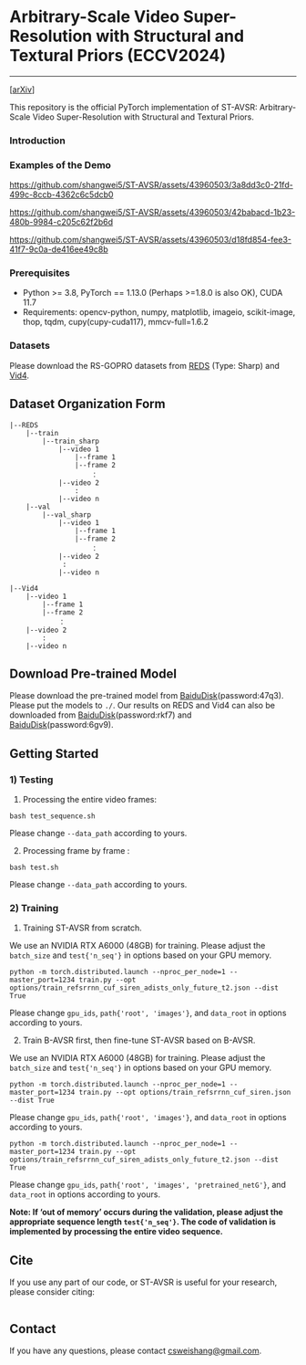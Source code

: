 # Arbitrary-Scale Video Super-Resolution with Structural and Textural Priors (ECCV2024)
---
[[arXiv](https://arxiv.org/abs/2407.09919)] 

This repository is the official PyTorch implementation of ST-AVSR: Arbitrary-Scale Video Super-Resolution with Structural and Textural Priors.

### Introduction


### Examples of the Demo
https://github.com/shangwei5/ST-AVSR/assets/43960503/3a8dd3c0-21fd-499c-8ccb-4362c6c5dcb0

https://github.com/shangwei5/ST-AVSR/assets/43960503/42babacd-1b23-480b-9984-c205c62f2b6d

https://github.com/shangwei5/ST-AVSR/assets/43960503/d18fd854-fee3-41f7-9c0a-de416ee49c8b

### Prerequisites
- Python >= 3.8, PyTorch == 1.13.0 (Perhaps >=1.8.0 is also OK), CUDA 11.7
- Requirements: opencv-python, numpy, matplotlib, imageio, scikit-image, thop, tqdm, cupy(cupy-cuda117), mmcv-full=1.6.2

### Datasets
Please download the RS-GOPRO datasets from [REDS](https://seungjunnah.github.io/Datasets/reds.html) (Type: Sharp) and [Vid4](https://drive.google.com/drive/folders/1An6hF1oYkeWxfOBxxKm073mvgIFrBNDA).

## Dataset Organization Form
```
|--REDS
    |--train
        |--train_sharp  
            |--video 1
                |--frame 1
                |--frame 2
                    ：
            |--video 2
                :
            |--video n
    |--val
        |--val_sharp
            |--video 1
                |--frame 1
                |--frame 2
                    ：
            |--video 2
             :
            |--video n
```
```
|--Vid4
    |--video 1
        |--frame 1
        |--frame 2
            ：
    |--video 2
        :
    |--video n
```

## Download Pre-trained Model
Please download the pre-trained model from [BaiduDisk](https://pan.baidu.com/s/1UBr9pQGhAHm66rr_VHzyTQ?pwd=47q3)(password:47q3). Please put the models to `./`.
Our results on REDS and Vid4 can also be downloaded from [BaiduDisk](https://pan.baidu.com/s/1WDO9wRFp5cA-dBSlKazcLg?pwd=rkf7)(password:rkf7) and [BaiduDisk](https://pan.baidu.com/s/1nqUUfEo6tFhiEZuY9bdYqw?pwd=6gv9)(password:6gv9).

## Getting Started
### 1) Testing
1. Processing the entire video frames:
```
bash test_sequence.sh
```
Please change `--data_path` according to yours.

2. Processing frame by frame :
```
bash test.sh
```
Please change `--data_path` according to yours.

### 2) Training
1. Training ST-AVSR from scratch.

We use an NVIDIA RTX A6000 (48GB) for training. Please adjust the `batch_size` and `test{'n_seq'}` in options based on your GPU memory.
```
python -m torch.distributed.launch --nproc_per_node=1 --master_port=1234 train.py --opt options/train_refsrrnn_cuf_siren_adists_only_future_t2.json --dist True
```
Please change `gpu_ids`, `path{'root', 'images'}`, and `data_root` in options according to yours.

2. Train B-AVSR first, then fine-tune ST-AVSR based on B-AVSR.
   
We use an NVIDIA RTX A6000 (48GB) for training. Please adjust the `batch_size` and `test{'n_seq'}` in options based on your GPU memory.
```
python -m torch.distributed.launch --nproc_per_node=1 --master_port=1234 train.py --opt options/train_refsrrnn_cuf_siren.json --dist True
```
Please change `gpu_ids`, `path{'root', 'images'}`, and `data_root` in options according to yours.

```
python -m torch.distributed.launch --nproc_per_node=1 --master_port=1234 train.py --opt options/train_refsrrnn_cuf_siren_adists_only_future_t2.json --dist True
```
Please change `gpu_ids`, `path{'root', 'images', 'pretrained_netG'}`, and `data_root` in options according to yours.

**Note: If ‘out of memory’ occurs during the validation, please adjust the appropriate sequence length `test{'n_seq'}`. The code of validation is implemented by processing the entire video sequence.**

## Cite
If you use any part of our code, or ST-AVSR is useful for your research, please consider citing:
```

```

## Contact
If you have any questions, please contact csweishang@gmail.com.

